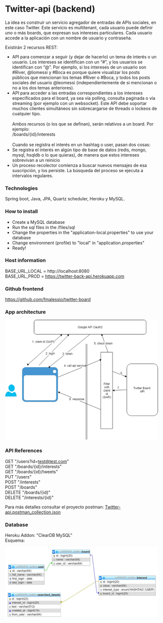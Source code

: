 # Twitter-api (backend)
La idea es construir un servicio agregador de entradas de APIs sociales, en este caso Twitter. Este
servicio es multitenant, cada usuario puede definir uno o más boards, que expresan sus intereses
particulares. Cada usuario accede a la aplicación con un nombre de usuario y contraseña.

Existirán 2 recursos REST:
- API para comenzar a seguir (y dejar de hacerlo) un tema de interés o un usuario. Los intereses
se identifican con un “#”, y los usuarios se identifican con “@”. Por ejemplo, si los intereses de
un usuario son #River, @liomessi y #Boca es porque quiere visualizar los posts públicos que
mencionan los temas #River o #Boca, y todos los posts sociales del usuario @leomessi
(independientemente de si mencionan o no a los dos temas anteriores).
- API para acceder a las entradas correspondientes a los intereses especificados para el board,
ya sea vía polling, consulta paginada o vía streaming (por ejemplo con un websocket). Este API
debe soportar muchos clientes simultáneos sin sobrecargarse de threads o lockeos de
cualquier tipo.
 <br /> <br />
Ambos recursos (o los que se definan), serán relativos a un board. Por ejemplo: <br />
/boards/{id}/interests
 <br /> <br />
Cuando se registra el interés en un hashtag o user, pasan dos cosas: <br />
- Se registra el interés en algún tipo de base de datos (redis, mongo, mysql, hsqldb o lo que quieras),
de manera que estos intereses sobrevivan a un reinicio
- Un proceso recolector comienza a buscar nuevos mensajes de esa suscripción, y los persiste. La
búsqueda del proceso se ejecuta a intervalos regulares.

### Technologies
Spring boot, Java, JPA, Quartz scheduler, Heroku y MySQL.

### How to install
- Create a MySQL database
- Run the sql files in the /files/sql
- Change the properties in the "application-local.properties" to use your database
- Change environment (profile) to "local" in "application.properties"
- Ready!

### Host information
BASE_URL_LOCAL = http://localhost:8080  <br />
BASE_URL_PROD = https://twitter-back-api.herokuapp.com

### Github frontend
https://github.com/fmalessio/twitter-board

### App architecture
![schema in database](https://github.com/fmalessio/twitter-api/blob/master/files/architecture/architecture.jpg)

### API References
GET "/users?id=test@test.com" <br />
GET "/boards/{id}/interests" <br />
GET "/boards/{id}/tweets" <br />
PUT "/users" <br />
POST "/interests" <br />
POST "/boards" <br />
DELETE "/boards/{id}" <br />
DELETE "/interests/{id}" <br />

Para más detalles consultar el proyecto postman: [Twitter-api.postman_collection.json](https://github.com/fmalessio/twitter-api/blob/master/files/postman/Twitter-api.postman_collection.json)

### Database
Heroku Addon: "ClearDB MySQL" <br />
Esquema: <br />

![schema in database](https://github.com/fmalessio/twitter-api/blob/master/files/img/database_schema.jpg)

